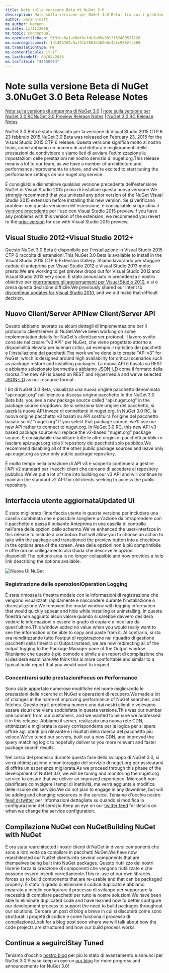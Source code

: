 ```yaml
---
title: Note sulla versione Beta di NuGet 3.0
description: Note sulla versione per NuGet 3.0 Beta, tra cui i problemi noti, correzioni di bug, funzionalità aggiunte e dcr.
author: karann-msft
ms.author: karann
ms.date: 11/11/2016
ms.topic: conceptual
ms.openlocfilehash: 9f9fec6a1af8dfbcfdcfa05a301ff52409521228
ms.sourcegitcommit: 1d1406764c6af5fb7801d462e0c4afc9092fa569
ms.translationtype: MT
ms.contentlocale: it-IT
ms.lasthandoff: 09/04/2018
ms.locfileid: "43550913"
---
```

# <a name="nuget-30-beta-release-notes"></a><span data-ttu-id="1b0b3-103">Note sulla versione Beta di NuGet 3.0</span><span class="sxs-lookup"><span data-stu-id="1b0b3-103">NuGet 3.0 Beta Release Notes</span></span>

<span data-ttu-id="1b0b3-104">[Note sulla versione di anteprima di NuGet 3.0](../release-notes/nuget-3.0-preview.md) | [note sulla versione per NuGet 3.0 RC](../release-notes/nuget-3.0-rc.md)</span><span class="sxs-lookup"><span data-stu-id="1b0b3-104">[NuGet 3.0 Preview Release Notes](../release-notes/nuget-3.0-preview.md) | [NuGet 3.0 RC Release Notes](../release-notes/nuget-3.0-rc.md)</span></span>

<span data-ttu-id="1b0b3-105">NuGet 3.0 Beta è stato rilasciato per la versione di Visual Studio 2015 CTP 6 23 febbraio 2015.</span><span class="sxs-lookup"><span data-stu-id="1b0b3-105">NuGet 3.0 Beta was released on February 23, 2015 for the Visual Studio 2015 CTP 6 release.</span></span> <span data-ttu-id="1b0b3-106">Questa versione significa molto al nostro team, come abbiamo un numero di architettura e miglioramenti delle prestazioni da condividere e siamo lieti di avviare l'ottimizzazione le impostazioni delle prestazioni nel nostro servizio di nuget.org.</span><span class="sxs-lookup"><span data-stu-id="1b0b3-106">This release means a lot to our team, as we have a number of architecture and performance improvements to share, and we're excited to start tuning the performance settings on our nuget.org service.</span></span>

<span data-ttu-id="1b0b3-107">È consigliabile disinstallare qualsiasi versione precedente dell'estensione NuGet di Visual Studio 2015 prima di installare questa nuova versione.</span><span class="sxs-lookup"><span data-stu-id="1b0b3-107">We strongly recommend that you uninstall any prior version of the NuGet Visual Studio 2015 extension before installing this new version.</span></span>  <span data-ttu-id="1b0b3-108">Se si verificano problemi con questa versione dell'estensione, è consigliabile si ripristina il [versione precedente](http://nuget.codeplex.com/downloads/get/909582) per l'uso con Visual Studio 2015 preview.</span><span class="sxs-lookup"><span data-stu-id="1b0b3-108">If you have any problems with this version of the extension, we recommend you revert to the [prior version](http://nuget.codeplex.com/downloads/get/909582) for use with Visual Studio 2015 preview.</span></span>

## <a name="visual-studio-2012"></a><span data-ttu-id="1b0b3-109">Visual Studio 2012+</span><span class="sxs-lookup"><span data-stu-id="1b0b3-109">Visual Studio 2012+</span></span>

<span data-ttu-id="1b0b3-110">Questo NuGet 3.0 Beta è disponibile per l'installazione in Visual Studio 2015 CTP 6 raccolta di estensioni.</span><span class="sxs-lookup"><span data-stu-id="1b0b3-110">This NuGet 3.0 Beta is available to install in the Visual Studio 2015 CTP 6 Extension Gallery.</span></span> <span data-ttu-id="1b0b3-111">Stiamo lavorando per sfuggire cadute di anteprima per Visual Studio 2012 e Visual Studio 2013 molto presto.</span><span class="sxs-lookup"><span data-stu-id="1b0b3-111">We are working to get preview drops out for Visual Studio 2012 and Visual Studio 2013 very soon.</span></span> <span data-ttu-id="1b0b3-112">È stato annunciato in precedenza il nostro obiettivo per [interrompere gli aggiornamenti per Visual Studio 2010](http://blog.nuget.org/20141002/visual-studio-2010.html), e si è presa questa decisione difficile.</span><span class="sxs-lookup"><span data-stu-id="1b0b3-112">We previously shared our intent to [discontinue updates for Visual Studio 2010](http://blog.nuget.org/20141002/visual-studio-2010.html), and we did make that difficult decision.</span></span>

## <a name="new-clientserver-api"></a><span data-ttu-id="1b0b3-113">Nuovo Client/Server API</span><span class="sxs-lookup"><span data-stu-id="1b0b3-113">New Client/Server API</span></span>

<span data-ttu-id="1b0b3-114">Questo abbiamo lavorato su alcuni dettagli di implementazione per il protocollo client/server di NuGet.</span><span class="sxs-lookup"><span data-stu-id="1b0b3-114">We've been working on some implementation details for NuGet's client/server protocol.</span></span> <span data-ttu-id="1b0b3-115">Il lavoro svolto consiste nel creare "v3 API" per NuGet, che viene progettato attorno a disponibilità elevata per scenari critici, ad esempio il ripristino dei pacchetti e l'installazione dei pacchetti.</span><span class="sxs-lookup"><span data-stu-id="1b0b3-115">The work we've done is to create "API v3" for NuGet, which is designed around high availability for critical scenarios such as package restore and installing packages.</span></span> <span data-ttu-id="1b0b3-116">La nuova API è basata su REST e abbiamo selezionato Ipermedia e abbiamo [JSON-LD](http://json-ld.org) come il formato della risorsa.</span><span class="sxs-lookup"><span data-stu-id="1b0b3-116">The new API is based on REST and Hypermedia and we've selected [JSON-LD](http://json-ld.org) as our resource format.</span></span>

<span data-ttu-id="1b0b3-117">I bit di NuGet 3.0 Beta, visualizza una nuova origine pacchetto denominata "api.nuget.org" nell'elenco a discesa origine pacchetto.</span><span class="sxs-lookup"><span data-stu-id="1b0b3-117">In the NuGet 3.0 Beta bits, you see a new package source called "api.nuget.org" in the package source dropdown.</span></span>   <span data-ttu-id="1b0b3-118">Se si seleziona tale origine del pacchetto, si userà la nuova API invece di connettersi in nuget.org. In NuGet 3.0 RC, la nuova origine pacchetto v3 basati su API sostituirà l'origine del pacchetto basato su v2 "nuget.org".</span><span class="sxs-lookup"><span data-stu-id="1b0b3-118">If you select that package source, we'll use our new API rather to connect to nuget.org. In NuGet 3.0 RC, this new API v3-based package source will replace the v2-based "nuget.org" package source.</span></span>  <span data-ttu-id="1b0b3-119">È consigliabile disabilitare tutte le altre origini di pacchetti pubblici e lasciare api.nuget.org solo il repository dei pacchetti solo pubblico.</span><span class="sxs-lookup"><span data-stu-id="1b0b3-119">We recommend disabling all of the other public package sources and leave only api.nuget.org as your only public package repository.</span></span>

<span data-ttu-id="1b0b3-120">È molto tempo nella creazione di API v3 e scoperto continuerà a gestire l'API v2 standard per i vecchi client che cercano di accedere al repository pubblico.</span><span class="sxs-lookup"><span data-stu-id="1b0b3-120">We've put a lot of time into building our v3 API and will continue to maintain the standard v2 API for old clients seeking to access the public repository.</span></span>

## <a name="updated-ui"></a><span data-ttu-id="1b0b3-121">Interfaccia utente aggiornata</span><span class="sxs-lookup"><span data-stu-id="1b0b3-121">Updated UI</span></span>

<span data-ttu-id="1b0b3-122">È stato migliorato l'interfaccia utente in questa versione per includere una casella combinata che è possibile scegliere un'azione da intraprendere con il pacchetto e passa il pulsante Anteprima in una casella di controllo nell'area delle opzioni dello schermo.</span><span class="sxs-lookup"><span data-stu-id="1b0b3-122">We've enhanced the user-interface in this release to include a combobox that will allow you to choose an action to take with the package and transitioned the preview button into a checkbox in the options area of the screen.</span></span>  <span data-ttu-id="1b0b3-123">Area delle opzioni non è più comprimibile e offre ora un collegamento alla Guida che descrive le opzioni disponibili.</span><span class="sxs-lookup"><span data-stu-id="1b0b3-123">The options area is no longer collapsible and now provides a help link describing the options available.</span></span>

![Nuova UI NuGet](./media/NuGet-3.0-Beta/updated-ui.png)


### <a name="operation-logging"></a><span data-ttu-id="1b0b3-125">Registrazione delle operazioni</span><span class="sxs-lookup"><span data-stu-id="1b0b3-125">Operation Logging</span></span>

<span data-ttu-id="1b0b3-126">È stata rimossa la finestra modale con le informazioni di registrazione che vengono visualizzati rapidamente e nascondere durante l'installazione o disinstallazione.</span><span class="sxs-lookup"><span data-stu-id="1b0b3-126">We removed the modal window with logging information that would quickly appear and hide while installing or uninstalling.</span></span>  <span data-ttu-id="1b0b3-127">In questa finestra non aggiunto alcun valore quando si sarebbe davvero desidera vedere le informazioni o essere in grado di copiare e incollare da quest'ultimo.</span><span class="sxs-lookup"><span data-stu-id="1b0b3-127">This window added no value when you would really want to see the information or be able to copy and paste from it.</span></span>  <span data-ttu-id="1b0b3-128">Al contrario, si sta ora reindirizzando tutto l'output di registrazione nel riquadro di gestione pacchetti della finestra di Output.</span><span class="sxs-lookup"><span data-stu-id="1b0b3-128">Instead, we are now redirecting all of the output logging to the Package Manager pane of the Output window.</span></span>  <span data-ttu-id="1b0b3-129">Riteniamo che questo è più comodo e simile a un report di compilazione che si desidera esaminare.</span><span class="sxs-lookup"><span data-stu-id="1b0b3-129">We think this is more comfortable and similar to a typical build report that you would want to inspect.</span></span>


### <a name="focus-on-performance"></a><span data-ttu-id="1b0b3-130">Concentrarsi sulle prestazioni</span><span class="sxs-lookup"><span data-stu-id="1b0b3-130">Focus on Performance</span></span>

<span data-ttu-id="1b0b3-131">Sono state apportate numerose modifiche nel nome migliorando le prestazioni delle ricerche di NuGet e operazioni di recupero.</span><span class="sxs-lookup"><span data-stu-id="1b0b3-131">We made a lot of changes in the name of improving performance of NuGet searches, and fetches.</span></span>  <span data-ttu-id="1b0b3-132">Questo era il problema numero uno dai nostri clienti e volevamo essere sicuri che viene soddisfatta in questa versione.</span><span class="sxs-lookup"><span data-stu-id="1b0b3-132">This was our number one concern from our customers, and we wanted to be sure we addressed it in this release.</span></span>  <span data-ttu-id="1b0b3-133">Abbiamo il server, realizzato una nuova rete CDN, ottimizzati e migliorata la query corrispondente per la logica per si spera offrire agli utenti più rilevante e i risultati della ricerca del pacchetto più veloce.</span><span class="sxs-lookup"><span data-stu-id="1b0b3-133">We've tuned our servers, built out a new CDN, and improved the query matching logic to hopefully deliver to you more relevant and faster package search results.</span></span>

<span data-ttu-id="1b0b3-134">Nel corso del processo durante questa fase dello sviluppo di NuGet 3.0, si verrà ottimizzazione e monitoraggio del servizio di nuget.org per assicurarsi di offrire un'esperienza migliorata.</span><span class="sxs-lookup"><span data-stu-id="1b0b3-134">As we proceed through this phase of the development of NuGet 3.0, we will be tuning and monitoring the nuget.org service to ensure that we deliver an improved experience.</span></span>  <span data-ttu-id="1b0b3-135">Microsoft non pianificare coinvolgere i tempi di inattività, ma verrà aggiunta e modifica delle risorse del servizio.</span><span class="sxs-lookup"><span data-stu-id="1b0b3-135">We do not plan to engage in any downtime, but will be adding and changing resources in the service.</span></span>  <span data-ttu-id="1b0b3-136">Teniamo d'occhio nostro [feed di twitter](http://twitter.com/nuget) per informazioni dettagliate su quando si modifica la configurazione del servizio.</span><span class="sxs-lookup"><span data-stu-id="1b0b3-136">Keep an eye on our [twitter feed](http://twitter.com/nuget) for details on when we change the service configuration.</span></span>

## <a name="building-nuget-with-nuget"></a><span data-ttu-id="1b0b3-137">Compilazione NuGet con NuGet</span><span class="sxs-lookup"><span data-stu-id="1b0b3-137">Building NuGet with NuGet</span></span>

<span data-ttu-id="1b0b3-138">È ora stata rearchitected i nostri clienti di NuGet in diversi componenti che sono a loro volta da compilare in pacchetti NuGet.</span><span class="sxs-lookup"><span data-stu-id="1b0b3-138">We have now rearchitected our NuGet clients into several components that are themselves being built into NuGet packages.</span></span> <span data-ttu-id="1b0b3-139">Questo riutilizzo dei nostri librerie forza la creazione di componenti che vengono riutilizzate e che possono essere inseriti correttamente.</span><span class="sxs-lookup"><span data-stu-id="1b0b3-139">This re-use of our own libraries forces us to build components that are re-usable and that can be packaged properly.</span></span>  <span data-ttu-id="1b0b3-140">È stato in grado di eliminare il codice duplicato e abbiamo imparato a meglio configurare il processo di sviluppo per supportare la necessità di compilare pacchetti per tutto le nostre soluzioni.</span><span class="sxs-lookup"><span data-stu-id="1b0b3-140">We have been able to eliminate duplicated code and have learned how to better configure our development process to support the need to build packages throughout our solutions.</span></span>  <span data-ttu-id="1b0b3-141">Cercare un post di blog a breve in cui si discuterà come sono strutturati i progetti di codice e come funziona il processo di compilazione.</span><span class="sxs-lookup"><span data-stu-id="1b0b3-141">Look for a blog post soon where we will talk about how the code projects are structured and how our build process works.</span></span>

## <a name="stay-tuned"></a><span data-ttu-id="1b0b3-142">Continua a seguirci</span><span class="sxs-lookup"><span data-stu-id="1b0b3-142">Stay Tuned</span></span>

<span data-ttu-id="1b0b3-143">Teniamo d'occhio [nostro blog](http://blog.nuget.org) per più lo stato di avanzamento e annunci per NuGet 3.0!</span><span class="sxs-lookup"><span data-stu-id="1b0b3-143">Please keep an eye on [our blog](http://blog.nuget.org) for more progress and announcements for NuGet 3.0!</span></span>

